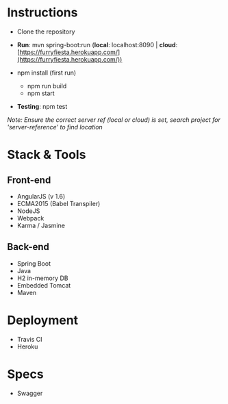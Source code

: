 
# Instructions 

* Clone the repository 

* **Run**: mvn spring-boot:run (**local**: localhost:8090 | **cloud**: [https://furryfiesta.herokuapp.com/](https://furryfiesta.herokuapp.com/))

* npm install (first run)
  * npm run build
  * npm start

* **Testing**: npm test

*Note: Ensure the correct server ref (local or cloud) is set, search project for 'server-reference' to find location*

# Stack & Tools

## Front-end

* AngularJS (v 1.6)
* ECMA2015 (Babel Transpiler) 
* NodeJS
* Webpack 
* Karma / Jasmine

## Back-end

* Spring Boot 
* Java
* H2 in-memory DB 
* Embedded Tomcat 
* Maven 

# Deployment

* Travis CI 
* Heroku 

# Specs
* Swagger




